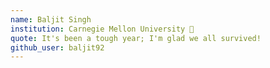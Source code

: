 ```yaml
---
name: Baljit Singh
institution: Carnegie Mellon University 🚩
quote: It's been a tough year; I'm glad we all survived!
github_user: baljit92
---
```

